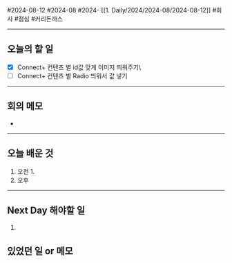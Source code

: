 #2024-08-12 #2024-08 #2024- [[1. Daily/2024/2024-08/2024-08-12]]
#회사 #점심 #커리돈까스

---
## 오늘의 할 일
- [x] Connect+ 컨텐츠 별 id값 맞게 이미지 띄워주기\
- [ ] Connect+ 컨텐츠 별 Radio 띄워서 값 넣기
---
## 회의 메모
- 
---
## 오늘 배운 것
1. 오전
    1. 
2. 오후

---
## Next Day 해야할 일
1. 


## 있었던 일 or 메모